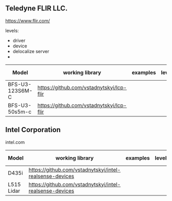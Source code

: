## Teledyne FLIR LLC.
https://www.flir.com/

levels:
- driver
- device
- delocalize server
- 

|Model| working library  |  examples |  level | Date tested | 
|---|---|---|---|---|
|BFS-U3-123S6M-C   |  https://github.com/vstadnytskyi/lcp-flir |   |   |   |
|BFS-U3-50s5m-c   |   https://github.com/vstadnytskyi/lcp-flir |   |   |   |

## Intel Corporation
intel.com

|Model| working library  |  examples |  level | Date tested | 
|---|---|---|---|---|
| D435i   |  https://github.com/vstadnytskyi/intel-realsense-devices |   |   |   |
| L515 Lidar  |  https://github.com/vstadnytskyi/intel-realsense-devices |   |   |
